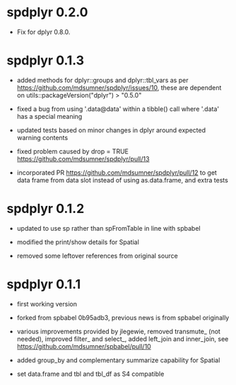 # spdplyr 0.2.0

* Fix for dplyr 0.8.0. 

# spdplyr 0.1.3

* added methods for dplyr::groups and dplyr::tbl_vars as per https://github.com/mdsumner/spdplyr/issues/10, these
  are dependent on utils::packageVersion("dplyr") > "0.5.0"

* fixed a bug from using '.data@data' within a tibble() call where '.data' has a special meaning

* updated tests based on minor changes in dplyr around expected warning contents

* fixed problem caused by drop = TRUE https://github.com/mdsumner/spdplyr/pull/13

* incorporated PR  https://github.com/mdsumner/spdplyr/pull/12 to get data frame from data slot instead 
  of using as.data.frame, and extra tests
  

# spdplyr 0.1.2

* updated to use sp rather than spFromTable in line with spbabel

* modified the print/show details for Spatial 

* removed some leftover references from original source

# spdplyr 0.1.1

* first working version 

* forked from spbabel 0b95adb3, previous news is from spbabel originally

* various improvements provided by jlegewie, removed transmute_ (not needed), improved filter_ and select_, added left_join and inner_join, see https://github.com/mdsumner/spbabel/pull/10

* added group_by and complementary summarize capability for Spatial 

* set data.frame and tbl and tbl_df as S4 compatible

